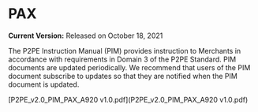 # PAX

**Current Version:** Released on October 18, 2021

The P2PE Instruction Manual (PIM) provides instruction to Merchants in accordance with requirements in Domain 3 of the P2PE Standard. PIM documents are updated periodically. We recommend that users of the PIM document subscribe to updates so that they are notified when the PIM document is updated.

[P2PE_v2.0_PIM_PAX_A920 v1.0.pdf](P2PE_v2.0_PIM_PAX_A920 v1.0.pdf)
